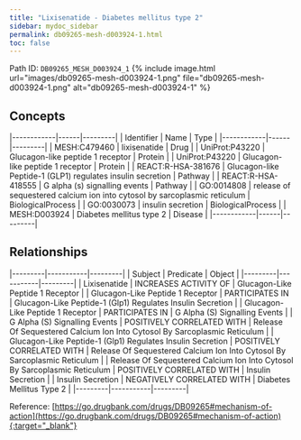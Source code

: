 ```yaml
---
title: "Lixisenatide - Diabetes mellitus type 2"
sidebar: mydoc_sidebar
permalink: db09265-mesh-d003924-1.html
toc: false 
---
```



Path ID: `DB09265_MESH_D003924_1`
{% include image.html url="images/db09265-mesh-d003924-1.png" file="db09265-mesh-d003924-1.png" alt="db09265-mesh-d003924-1" %}

## Concepts

|------------|------|---------|
| Identifier | Name | Type    |
|------------|------|---------|
| MESH:C479460 | lixisenatide | Drug |
| UniProt:P43220 | Glucagon-like peptide 1 receptor | Protein |
| UniProt:P43220 | Glucagon-like peptide 1 receptor | Protein |
| REACT:R-HSA-381676 | Glucagon-like Peptide-1 (GLP1) regulates insulin secretion | Pathway |
| REACT:R-HSA-418555 | G alpha (s) signalling events | Pathway |
| GO:0014808 | release of sequestered calcium ion into cytosol by sarcoplasmic reticulum | BiologicalProcess |
| GO:0030073 | insulin secretion | BiologicalProcess |
| MESH:D003924 | Diabetes mellitus type 2 | Disease |
|------------|------|---------|

## Relationships

|---------|-----------|---------|
| Subject | Predicate | Object  |
|---------|-----------|---------|
| Lixisenatide | INCREASES ACTIVITY OF | Glucagon-Like Peptide 1 Receptor |
| Glucagon-Like Peptide 1 Receptor | PARTICIPATES IN | Glucagon-Like Peptide-1 (Glp1) Regulates Insulin Secretion |
| Glucagon-Like Peptide 1 Receptor | PARTICIPATES IN | G Alpha (S) Signalling Events |
| G Alpha (S) Signalling Events | POSITIVELY CORRELATED WITH | Release Of Sequestered Calcium Ion Into Cytosol By Sarcoplasmic Reticulum |
| Glucagon-Like Peptide-1 (Glp1) Regulates Insulin Secretion | POSITIVELY CORRELATED WITH | Release Of Sequestered Calcium Ion Into Cytosol By Sarcoplasmic Reticulum |
| Release Of Sequestered Calcium Ion Into Cytosol By Sarcoplasmic Reticulum | POSITIVELY CORRELATED WITH | Insulin Secretion |
| Insulin Secretion | NEGATIVELY CORRELATED WITH | Diabetes Mellitus Type 2 |
|---------|-----------|---------|

Reference: [https://go.drugbank.com/drugs/DB09265#mechanism-of-action](https://go.drugbank.com/drugs/DB09265#mechanism-of-action){:target="_blank"}